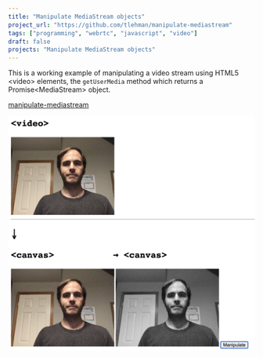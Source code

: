 ```yaml
---
title: "Manipulate MediaStream objects"
project_url: "https://github.com/tlehman/manipulate-mediastream"
tags: ["programming", "webrtc", "javascript", "video"]
draft: false
projects: "Manipulate MediaStream objects"
---
```


This is a working example of manipulating a video stream using HTML5 &lt;video&gt; elements, the `getUserMedia` method which returns a Promise&lt;MediaStream&gt; object.


[manipulate-mediastream](https://github.com/tlehman/manipulate-mediastream)


![mediastream manip](https://raw.githubusercontent.com/tlehman/manipulate-mediastream/mainline/screenshot.png)
